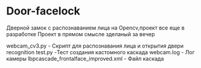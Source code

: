 # Door-facelock
Дверной замок с распознаванием лица на Opencv,проект все еще в разработке
Проект в прямом смысле зделаный за вечер

webcam_cv3.py - Скрипт для распознавания лица и открытия двери
recognition test.py -Тест создания кастомного каскада
webcam.log - Лог камеры
lbpcascade_frontalface_improved.xml - Файл каскада
